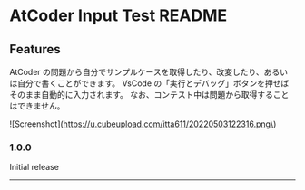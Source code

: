 # AtCoder Input Test README

## Features

AtCoder の問題から自分でサンプルケースを取得したり、改変したり、あるいは自分で書くことができます。
VsCode の「実行とデバッグ」ボタンを押せばそのまま自動的に入力されます。
なお、コンテスト中は問題から取得することはできません。

\!\[Screenshot\]\(https://u.cubeupload.com/itta611/20220503122316.png\)

### 1.0.0

Initial release

---
